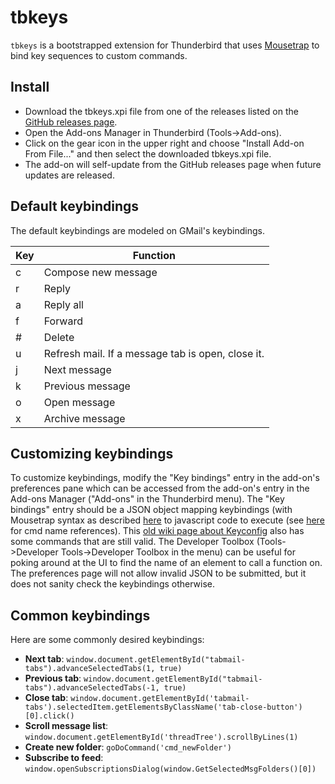 # tbkeys

`tbkeys` is a bootstrapped extension for Thunderbird that uses
[Mousetrap](https://craig.is/killing/mice) to bind key sequences to custom
commands.

## Install

* Download the tbkeys.xpi file from one of the releases listed on the [GitHub releases page](https://github.com/willsALMANJ/tbkeys/releases).
* Open the Add-ons Manager in Thunderbird (Tools->Add-ons).
* Click on the gear icon in the upper right and choose "Install Add-on From File..." and then select the downloaded tbkeys.xpi file.
* The add-on will self-update from the GitHub releases page when future updates are released.

## Default keybindings

The default keybindings are modeled on GMail's keybindings.

| Key | Function |
| --- | -------- |
|  c  | Compose new message  |
|  r  | Reply |
|  a  | Reply all |
|  f  | Forward |
|  #  | Delete |
|  u  | Refresh mail. If a message tab is open, close it. |
|  j  | Next message |
|  k  | Previous message |
|  o  | Open message |
|  x  | Archive message |

## Customizing keybindings

To customize keybindings, modify the "Key bindings" entry in the add-on's preferences pane which can be accessed from the add-on's entry in the Add-ons Manager ("Add-ons" in the Thunderbird menu).
The "Key bindings" entry should be a JSON object mapping keybindings (with Mousetrap syntax as described [here](https://craig.is/killing/mice) to javascript code to execute (see [here](https://hg.mozilla.org/comm-central/file/tip/mail/base/content/mainCommandSet.inc.xhtml) for cmd name references).
This [old wiki page about Keyconfig](http://kb.mozillazine.org/Keyconfig_extension:_Thunderbird) also has some commands that are still valid.
The Developer Toolbox (Tools->Developer Tools->Developer Toolbox in the menu) can be useful for poking around at the UI to find the name of an element to call a function on.
The preferences page will not allow invalid JSON to be submitted, but it does not sanity check the keybindings otherwise.

## Common keybindings

Here are some commonly desired keybindings:

* **Next tab**: `window.document.getElementById("tabmail-tabs").advanceSelectedTabs(1, true)`
* **Previous tab**: `window.document.getElementById("tabmail-tabs").advanceSelectedTabs(-1, true)`
* **Close tab**: `window.document.getElementById('tabmail-tabs').selectedItem.getElementsByClassName('tab-close-button')[0].click()`
* **Scroll message list**: `window.document.getElementById('threadTree').scrollByLines(1)`
* **Create new folder**: `goDoCommand('cmd_newFolder')`
* **Subscribe to feed**: `window.openSubscriptionsDialog(window.GetSelectedMsgFolders()[0])`
